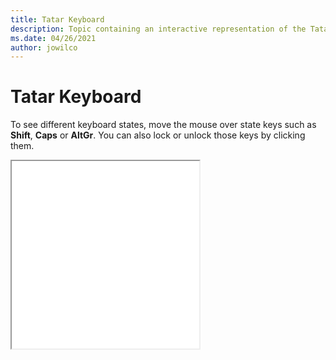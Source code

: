 ```yaml
--- 
title: Tatar Keyboard 
description: Topic containing an interactive representation of the Tatar Keyboard 
ms.date: 04/26/2021 
author: jowilco 
--- 
```

 
# Tatar Keyboard 
 
To see different keyboard states, move the mouse over state keys such as **Shift**, **Caps** or **AltGr**. You can also lock or unlock those keys by clicking them. 
 
<iframe src="kbdtt102.html" height="300"></iframe> 
